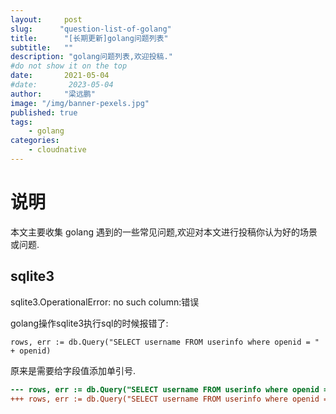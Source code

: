 ```yaml
---
layout:     post 
slug:      "question-list-of-golang"
title:      "[长期更新]golang问题列表"
subtitle:   ""
description: "golang问题列表,欢迎投稿."
#do not show it on the top
date:       2021-05-04
#date:       2023-05-04
author:     "梁远鹏"
image: "/img/banner-pexels.jpg"
published: true
tags:
    - golang
categories: 
    - cloudnative
---
```



# 说明

本文主要收集 golang 遇到的一些常见问题,欢迎对本文进行投稿你认为好的场景或问题.

## sqlite3

sqlite3.OperationalError: no such column:错误

golang操作sqlite3执行sql的时候报错了:
```golang
rows, err := db.Query("SELECT username FROM userinfo where openid = " + openid)
```

原来是需要给字段值添加单引号.

```diff
--- rows, err := db.Query("SELECT username FROM userinfo where openid = " + openid)
+++ rows, err := db.Query("SELECT username FROM userinfo where openid = '" + openid + "'")
```


